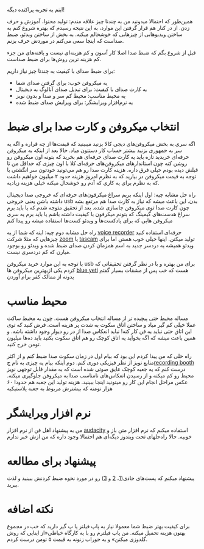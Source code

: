 اینم یه تجربه پراکنده دیگه!

همین‌طور که احتمالا میدونید من به چند‌تا چیز علاقه مندم: تولید محتوا، آموزش و حرف زدن. از در کنار هم قرار گرفتن این موارد، به این نتیجه رسیدم که بهتره شروع کنم به ساختن ویدیوهایی از چیزهایی که خوشحالم میکنه. یه بخش از ساختن ویدئو، ضبط صداست که اینجا سعی می‌کنم در موردش حرف بزنم.

قبل از شروع بگم که ضبط صدا اصلا کار آسون و کم هزینه‌ای نیست و یافته‌های من جزء کم هزینه ترین روش‌ها برای ضبط صداست.

برای ضبط صدای با کیفیت به چندتا چیز نیاز داریم:
- یه میکروفن خوب: برای گرفتن صدای شما
- یه کارت صدای با کیفیت: برای تبدیل صدای آنالوگ به دیجیتال
- یه محیط مناسب: محیط کم سر و صدا و بدون نویز
- یه نرم‌افزار ویرایشگر: برای ویرایش صدای ضبط شده

# انتخاب میکروفن و کارت صدا برای ضبط

اگه سری به بخش میکروفن‌های دیجی کالا بزنید میبینید که قیمت‌ها از چه قراره و اگه یه سر به جمهوری بزنید بیشتر حساب کار دستتون میاد. حالا بعد از اینکه یه میکروفن حرفه‌ای خریدید تازه باید یه کارت صدای حرفه‌ای هم بخرید که بتونه اون میکروفن رو روشن کنه چون استاندارهای میکروفن‌های حرفه‌ای کلا با اون چیزی که حداقل من تا قبلش دیده بودم خیلی فرق داره. هزینه کارت صدا رو هم می‌تونید خودتون سر انگشتی با توجه به قیمت میکروفن در بیارید که به نظرم امروز هزینه حدود ۲ میلیون خواهیم داشت که به نظرم برای یه کاری که آدم رو خوشحال میکنه خیلی هزینه زیادیه.

راه حل مشابه چیه: اول اینکه بریم سراغ میکرفون‌های حرفه‌ای که خروجی صدا دیجیتال داشته باشن یعنی خروجی usb بدن. این باعث میشه که نیاز به کارت صدا هم مرتفع بشه چون کارت صدا توی میکروفن جاسازی شده. بعد از تحقیق متوجه شدم که یا باید برم سراغ هدست‌های گیمینگ که بتونم میکرفون با کیفیت داشته باشم یا باید برم یه سری میکروفن هایی که برای پادکست‌ها و ویدئو کست‌ها استفاده میشه رو پیدا کنم

راه حل مشابه دوم چیه: اینه که شما از یه [voice recorder] حرفه‌ای استفاده کنید چیزهایی که مثلا شرکت [zoom] یا [tascam] تولید میکنن. اینها خیلی خوب هستن اما برای ویدئو همیشه یه دردسر جدید به اسم همزمان کردن صدای ضبط شده و ویدئو رو بوجود میارن که کم دردسری نیست.

با توجه به این موارد خرید میکروفن usb برای من بهتره و با در نظر گرفتن تحقیقاتی که کردم یکی ازبهترین میکروفن ها [blue yeti] هست که خب پس از مشقات بسیار گفتم یدونه از ممالک کفر برام آوردن

# محیط مناسب

مساله محیط حتی پیچیده تر از مساله انتخاب میکروفن هست. چون یه محیط ساکت عملا خیلی کم گیر میاد و ساختن اتاق سکوت به شدت پر هزینه است. فرض کنید که توی این اتاق حتی نباید یه فن کار کنه! نباید انعکاس صدا از در رو دیوار وجود داشته باشه. و همین باعث میشه که اگه بخواید یه اتاق کوچک رو هم اتاق سکوت بکنید باید ده‌ها میلیون تومن خرج کنید.

راه حلی که من پیدا کردم این بود که بیام اول در زمان سکوت صدا ضبط کنم و از اکثر منابع نویز از نظر فیزیکی دوری کنم. دوم اینکه بیام یه چیزی به نام ج[recording booth] درست کنم که یه جعبه کوچک عایق صوتی شده است که به مقدار قابل توجهی نویز محیط رو کم میکنه و از رسیدن انعکاس‌های نامناسب صدا به میکروفن جلوگیری میکنه. عکس مراحل انجام این کار رو میتونید اینجا ببینید. هزینه تولید این جعبه هم حدودا ۶۰ هزار تومنه که بیشترش مربوط به جعبه پلاستیکیه

# نرم افزار ویرایشگر

من به پیشنهاد اهل فن از نرم افزار [audacity] استفاده میکنم که نرم افزار متن باز و خوبیه. حالا راه‌حلهای تحت ویندوز دیگه‌ای هم احتمالا وجود داره که من ازش خبر ندارم

# پیشنهاد برای مطالعه

پیشنهاد میکنم که پست‌های جادی([1]، [2] و [3]) رو در مورد نحوه ضبط کردنش ببینید و لذت ببرید.

# نکته اضافه 

برای کیفیت بهتر ضبط شما معمولا نیاز به پاپ فیلتر یا پ گیر دارید که خب در مجموع بهتون هزینه تحمیل میکنه. من پاپ فیلترم رو با یه کارگاه خیاطی«از اینایی که روش گلدوزی میکنن» و یه جوراب زنونه به قیمت ۵ تومن درست کردم.



[1]:https://jadi.net/2012/06/zabte-sedaye-khoob-linux/
[2]:https://jadi.net/2015/07/linux-screencast/
[3]:http://jadi.net/2013/04/why-love-linux-gnu-zabte-seda/
[audacity]:http://www.audacityteam.org/
[recording booth]:https://en.wikipedia.org/wiki/Recording_studio#Isolation_booth
[blue yeti]:http://www.bluemic.com/products/yeti/
[zoom]:https://www.zoom-na.com/products/field-video-recording/field-recording
[tascam]:http://tascam.com/products/handheld_recorder/
[voice recorder]:https://en.wikipedia.org/wiki/Digital_recording
